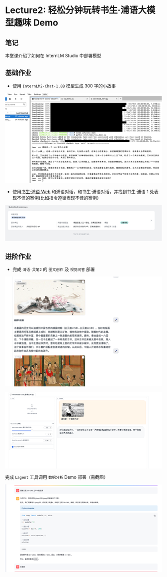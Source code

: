 # Lecture2: 轻松分钟玩转书生·浦语大模型趣味 Demo

## 笔记

本堂课介绍了如何在 InternLM Studio 中部署模型

## 基础作业

- 使用 `InternLM2-Chat-1.8B` 模型生成 300 字的小故事

![Untitled](Lecture2%20%E8%BD%BB%E6%9D%BE%E5%88%86%E9%92%9F%E7%8E%A9%E8%BD%AC%E4%B9%A6%E7%94%9F%C2%B7%E6%B5%A6%E8%AF%AD%E5%A4%A7%E6%A8%A1%E5%9E%8B%E8%B6%A3%E5%91%B3%20Demo%20d8f8a1a8a8874746baa2ce64543b3753/Untitled.png)

- 使用[书生·浦语 Web](https://internlm-chat.intern-ai.org.cn/) 和浦语对话，和书生·浦语对话，并找到书生·浦语 1 处表现不佳的案例(比如指令遵循表现不佳的案例）

![Untitled](Lecture2%20%E8%BD%BB%E6%9D%BE%E5%88%86%E9%92%9F%E7%8E%A9%E8%BD%AC%E4%B9%A6%E7%94%9F%C2%B7%E6%B5%A6%E8%AF%AD%E5%A4%A7%E6%A8%A1%E5%9E%8B%E8%B6%A3%E5%91%B3%20Demo%20d8f8a1a8a8874746baa2ce64543b3753/Untitled%201.png)

## 进阶作业

- 完成 `浦语·灵笔2` 的 `图文创作` 及 `视觉问答` 部署

![Untitled](Lecture2%20%E8%BD%BB%E6%9D%BE%E5%88%86%E9%92%9F%E7%8E%A9%E8%BD%AC%E4%B9%A6%E7%94%9F%C2%B7%E6%B5%A6%E8%AF%AD%E5%A4%A7%E6%A8%A1%E5%9E%8B%E8%B6%A3%E5%91%B3%20Demo%20d8f8a1a8a8874746baa2ce64543b3753/Untitled%202.png)

![Untitled](Lecture2%20%E8%BD%BB%E6%9D%BE%E5%88%86%E9%92%9F%E7%8E%A9%E8%BD%AC%E4%B9%A6%E7%94%9F%C2%B7%E6%B5%A6%E8%AF%AD%E5%A4%A7%E6%A8%A1%E5%9E%8B%E8%B6%A3%E5%91%B3%20Demo%20d8f8a1a8a8874746baa2ce64543b3753/Untitled%203.png)

完成 `Lagent` 工具调用 `数据分析` Demo 部署（需截图）

![Untitled](Lecture2%20%E8%BD%BB%E6%9D%BE%E5%88%86%E9%92%9F%E7%8E%A9%E8%BD%AC%E4%B9%A6%E7%94%9F%C2%B7%E6%B5%A6%E8%AF%AD%E5%A4%A7%E6%A8%A1%E5%9E%8B%E8%B6%A3%E5%91%B3%20Demo%20d8f8a1a8a8874746baa2ce64543b3753/Untitled%204.png)